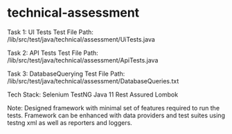 # technical-assessment
Task 1: UI Tests
Test File Path: /lib/src/test/java/technical/assessment/UiTests.java

Task 2: API Tests
Test File Path: /lib/src/test/java/technical/assessment/ApiTests.java

Task 3: DatabaseQuerying
Test File Path: /lib/src/test/java/technical/assessment/DatabaseQueries.txt

Tech Stack:
Selenium
TestNG
Java 11
Rest Assured
Lombok

Note: Designed framework with minimal set of features required to run the tests. 
Framework can be enhanced with data providers and test suites using testng xml as well as reporters and loggers.
